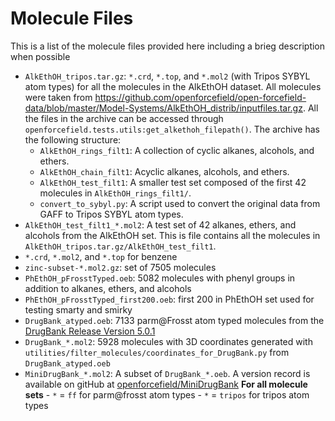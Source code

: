 # Molecule Files

This is a list of the molecule files provided here
including a brieg description when possible

* `AlkEthOH_tripos.tar.gz`: `*.crd`, `*.top`, and `*.mol2` (with Tripos SYBYL atom types) for all the molecules in
the AlkEthOH dataset. All molecules were taken from
https://github.com/openforcefield/open-forcefield-data/blob/master/Model-Systems/AlkEthOH_distrib/inputfiles.tar.gz.
All the files in the archive can be accessed through `openforcefield.tests.utils:get_alkethoh_filepath()`. The archive
has the following structure:
    - `AlkEthOH_rings_filt1`: A collection of cyclic alkanes, alcohols, and ethers.
    - `AlkEthOH_chain_filt1`: Acyclic alkanes, alcohols, and ethers.
    - `AlkEthOH_test_filt1`: A smaller test set composed of the first 42 molecules in `AlkEthOH_rings_filt1/`.
    - `convert_to_sybyl.py`: A script used to convert the original data from GAFF to Tripos SYBYL atom types.
* `AlkEthOH_test_filt1_*.mol2`: A test set of 42 alkanes, ethers, and alcohols from the AlkEthOH set. This is file
contains all the molecules in `AlkEthOH_tripos.tar.gz/AlkEthOH_test_filt1`.
* `*.crd`, `*.mol2`, and `*.top` for benzene
* `zinc-subset-*.mol2.gz`: set of 7505 molecules
* `PhEthOH_pFrosstTyped.oeb`: 5082 molecules with phenyl groups in addition to alkanes, ethers, and alcohols
* `PhEthOH_pFrosstTyped_first200.oeb`: first 200 in PhEthOH set used for testing smarty and smirky
* `DrugBank_atyped.oeb`: 7133 parm@Frosst atom typed molecules from the [DrugBank Release Version 5.0.1](http://www.drugbank.ca/releases/latest)
* `DrugBank_*.mol2`: 5928 molecules with 3D coordinates generated with `utilities/filter_molecules/coordinates_for_DrugBank.py` from `DrugBank_atyped.oeb`
* `MiniDrugBank_*.mol2`: A subset of `DrugBank_*.oeb`. A version record is available on gitHub at [openforcefield/MiniDrugBank](https://github.com/openforcefield/MiniDrugBank)
**For all molecule sets**
        - `*` = `ff` for parm@frosst atom types
        - `*` = `tripos` for tripos atom types

